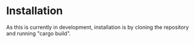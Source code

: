 # Installation

As this is currently in development, installation is by cloning the repository and running "cargo build".
